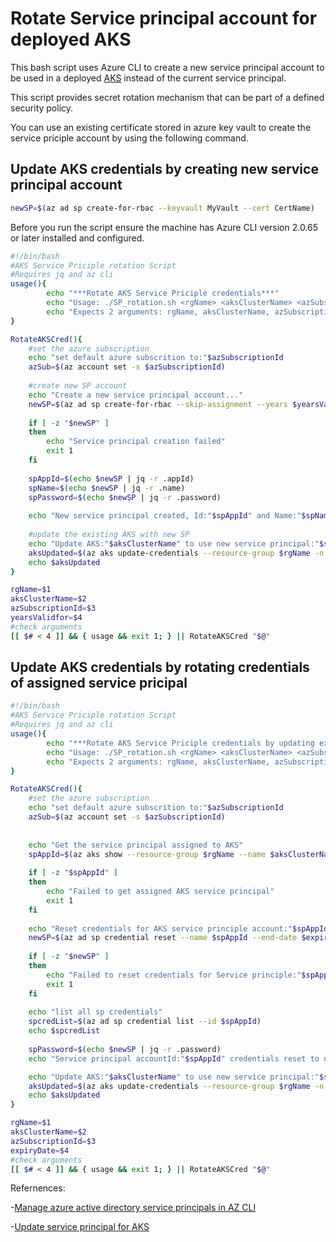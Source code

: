 # Rotate Service principal account for deployed AKS

This bash script uses Azure CLI to create a new service principal account to be used in a deployed [AKS](https://docs.microsoft.com/en-us/azure/aks/) instead of the current service principal.

This script provides secret rotation mechanism that can be part of a defined security policy.

You can use an existing certificate stored in azure key vault to create the service priciple account by using the following command.

## Update AKS credentials by creating new service principal account

```Bash
newSP=$(az ad sp create-for-rbac --keyvault MyVault --cert CertName)
```

Before you run the script ensure the machine has Azure CLI version 2.0.65 or later installed and configured.

```Bash
#!/bin/bash
#AKS Service Priciple rotation Script 
#Requires jq and az cli
usage(){
        echo "***Rotate AKS Service Priciple credentials***"
        echo "Usage: ./SP_rotation.sh <rgName> <aksClusterName> <azSubscriptionId> <yearsValidfor>"
		echo "Expects 2 arguments: rgName, aksClusterName, azSubscriptionId AKS cluster resource group and cluster name, the azure subscription id, and number of years new service principal account is valid for"
}

RotateAKSCred(){
	#set the azure subscription
	echo "set default azure subscrition to:"$azSubscriptionId
	azSub=$(az account set -s $azSubscriptionId)
				
	#create new SP account
	echo "Create a new service principal account..."
	newSP=$(az ad sp create-for-rbac --skip-assignment --years $yearsValidfor)
	
	if [ -z "$newSP" ]
	then
		echo "Service principal creation failed"
		exit 1
	fi
   
	spAppId=$(echo $newSP | jq -r .appId)
	spName=$(echo $newSP | jq -r .name)
	spPassword=$(echo $newSP | jq -r .password)
		
	echo "New service principal created, Id:"$spAppId" and Name:"$spName
	
	#update the existing AKS with new SP
	echo "Update AKS:"$aksClusterName" to use new service principal:"$spName
	aksUpdated=$(az aks update-credentials --resource-group $rgName -n $aksClusterName --reset-service-principal --service-principal $spAppId --service-principal $spAppId --client-secret $spPassword)
	echo $aksUpdated
}

rgName=$1
aksClusterName=$2
azSubscriptionId=$3
yearsValidfor=$4
#check arguments
[[ $# < 4 ]] && { usage && exit 1; } || RotateAKSCred "$@"
```
## Update AKS credentials by rotating credentials of assigned service pricipal

```Bash
#!/bin/bash
#AKS Service Priciple rotation Script 
#Requires jq and az cli
usage(){
        echo "***Rotate AKS Service Priciple credentials by updating existing service principal***"
        echo "Usage: ./SP_rotation.sh <rgName> <aksClusterName> <azSubscriptionId> <expiryDate>"
		echo "Expects 2 arguments: rgName, aksClusterName, azSubscriptionId AKS cluster resource group, cluster name, the azure subscription id, and desired new expiry date"
}

RotateAKSCred(){
	#set the azure subscription
	echo "set default azure subscrition to:"$azSubscriptionId
	azSub=$(az account set -s $azSubscriptionId)
	
	
	echo "Get the service principal assigned to AKS"
	spAppId=$(az aks show --resource-group $rgName --name $aksClusterName --query servicePrincipalProfile.clientId -o tsv)
	
	if [ -z "$spAppId" ]
	then
		echo "Failed to get assigned AKS service principal"
		exit 1
	fi
	
	echo "Reset credentials for AKS service principle account:"$spAppId
	newSP=$(az ad sp credential reset --name $spAppId --end-date $expiryDate)
	
	if [ -z "$newSP" ]
	then
		echo "Failed to reset credentials for Service principle:"$spAppId
		exit 1
	fi
	
	echo "list all sp credentials"
	spcredList=$(az ad sp credential list --id $spAppId)
	echo $spcredList
	
	spPassword=$(echo $newSP | jq -r .password)		
	echo "Service principal accountId:"$spAppId" credentials reset to new expiry date:"$expiryDate

	echo "Update AKS:"$aksClusterName" to use new service principal:"$spAppId" credentials"
	aksUpdated=$(az aks update-credentials --resource-group $rgName -n $aksClusterName --reset-service-principal --service-principal $spAppId --client-secret $spPassword)
	echo $aksUpdated
}

rgName=$1
aksClusterName=$2
azSubscriptionId=$3
expiryDate=$4
#check arguments
[[ $# < 4 ]] && { usage && exit 1; } || RotateAKSCred "$@"
```
Refernences:

-[Manage azure active directory service principals in AZ CLI](https://docs.microsoft.com/en-us/cli/azure/ad/sp?view=azure-cli-latest)

-[Update service principal for AKS](https://docs.microsoft.com/en-us/azure/aks/update-credentials#update-aks-cluster-with-new-credentials)
